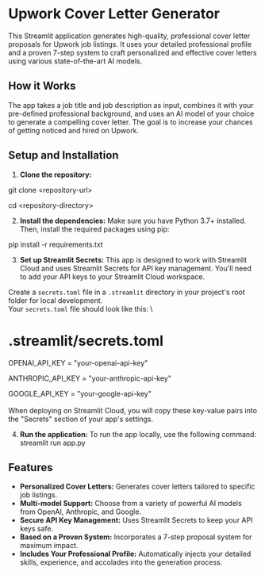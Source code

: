 

# Upwork Cover Letter Generator

This Streamlit application generates high-quality, professional cover letter proposals for Upwork job listings. It uses your detailed professional profile and a proven 7-step system to craft personalized and effective cover letters using various state-of-the-art AI models.


## **How it Works**

The app takes a job title and job description as input, combines it with your pre-defined professional background, and uses an AI model of your choice to generate a compelling cover letter. The goal is to increase your chances of getting noticed and hired on Upwork.


## **Setup and Installation**



1. **Clone the repository:**

git clone &lt;repository-url>

cd &lt;repository-directory>



2. **Install the dependencies:** Make sure you have Python 3.7+ installed. Then, install the required packages using pip:

pip install -r requirements.txt



3. **Set up Streamlit Secrets:** This app is designed to work with Streamlit Cloud and uses Streamlit Secrets for API key management. You'll need to add your API keys to your Streamlit Cloud workspace.

Create a `secrets.toml` file in a `.streamlit` directory in your project's root folder for local development. \
Your `secrets.toml` file should look like this: \
# .streamlit/secrets.toml

OPENAI_API_KEY = "your-openai-api-key"

ANTHROPIC_API_KEY = "your-anthropic-api-key"

GOOGLE_API_KEY = "your-google-api-key" \
 \
When deploying on Streamlit Cloud, you will copy these key-value pairs into the "Secrets" section of your app's settings.



4. **Run the application:** To run the app locally, use the following command: \
streamlit run app.py


## **Features**



* **Personalized Cover Letters:** Generates cover letters tailored to specific job listings.
* **Multi-model Support:** Choose from a variety of powerful AI models from OpenAI, Anthropic, and Google.
* **Secure API Key Management:** Uses Streamlit Secrets to keep your API keys safe.
* **Based on a Proven System:** Incorporates a 7-step proposal system for maximum impact.
* **Includes Your Professional Profile:** Automatically injects your detailed skills, experience, and accolades into the generation process.
